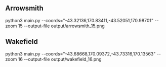 ## Arrowsmith

python3 main.py --coords="-43.32136,170.83411,-43.52051,170.98701" --zoom 15 --output-file output/arrowsmith_15.png

## Wakefield

python3 main.py --coords="-43.68668,170.09372,-43.73316,170.13563" --zoom 16 --output-file output/wakefield_16.png